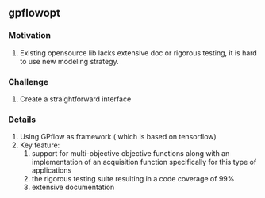 ## gpflowopt

### Motivation
1. Existing opensource lib lacks extensive doc or rigorous testing, it is hard to use new modeling strategy.

### Challenge
1. Create a straightforward interface

### Details
1. Using GPflow as framework ( which is based on tensorflow)
2. Key feature:
   1. support for multi-objective objective functions along with an implementation of an acquisition function specifically for this type of applications
   2. the rigorous testing suite resulting in a code coverage of 99% 
   3. extensive documentation
